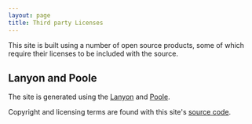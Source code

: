 ```yaml
---
layout: page
title: Third party Licenses
---
```


This site is built using a number of open source products, some of
which require their licenses to be included with the source.

## Lanyon and Poole

The site is generated using the
[Lanyon](https://github.com/poole/lanyon) and
[Poole](https://github.com/poole/poole).

Copyright and licensing terms are found with this site's
[source code](https://coryan.github.com/coryan.github.io).
